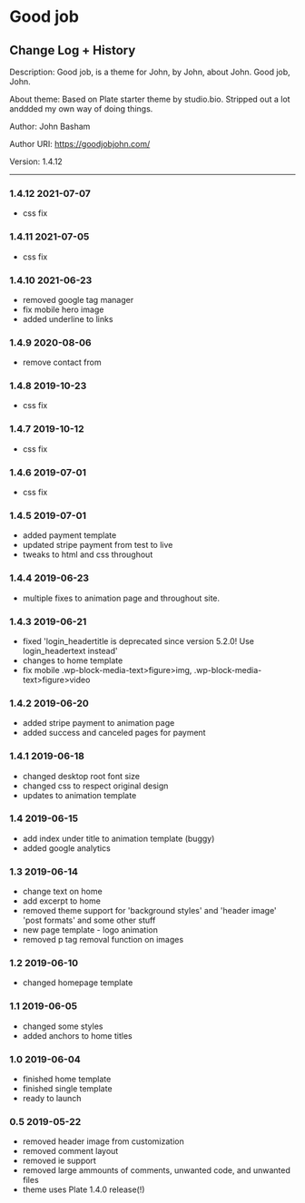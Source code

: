 # Good job

## Change Log + History

Description: Good job, is a theme for John, by John, about John. Good job, John.

About theme: Based on Plate starter theme by studio.bio. Stripped out a lot anddded my own way of doing things.

Author: John Basham

Author URI: https://goodjobjohn.com/

Version: 1.4.12

---

### 1.4.12 2021-07-07

- css fix

### 1.4.11 2021-07-05

- css fix

### 1.4.10 2021-06-23

- removed google tag manager
- fix mobile hero image
- added underline to links

### 1.4.9 2020-08-06

- remove contact from

### 1.4.8 2019-10-23

- css fix

### 1.4.7 2019-10-12

- css fix

### 1.4.6 2019-07-01

- css fix

### 1.4.5 2019-07-01

- added payment template
- updated stripe payment from test to live
- tweaks to html and css throughout

### 1.4.4 2019-06-23

- multiple fixes to animation page and throughout site.

### 1.4.3 2019-06-21

- fixed 'login_headertitle is deprecated since version 5.2.0! Use login_headertext instead'
- changes to home template
- fix mobile .wp-block-media-text>figure>img, .wp-block-media-text>figure>video

### 1.4.2 2019-06-20

- added stripe payment to animation page
- added success and canceled pages for payment

### 1.4.1 2019-06-18

- changed desktop root font size
- changed css to respect original design
- updates to animation template

### 1.4 2019-06-15

- add index under title to animation template (buggy)
- added google analytics

### 1.3 2019-06-14

- change text on home
- add excerpt to home
- removed theme support for 'background styles' and 'header image' 'post formats' and some other stuff
- new page template - logo animation
- removed p tag removal function on images

### 1.2 2019-06-10

- changed homepage template

### 1.1 2019-06-05

- changed some styles
- added anchors to home titles

### 1.0 2019-06-04

- finished home template
- finished single template
- ready to launch

### 0.5 2019-05-22

- removed header image from customization
- removed comment layout
- removed ie support
- removed large ammounts of comments, unwanted code, and unwanted files
- theme uses Plate 1.4.0 release(!)
